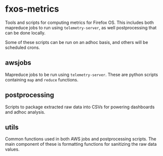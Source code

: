 fxos-metrics
============

Tools and scripts for computing metrics for Firefox OS. This includes both 
mapreduce jobs to run using `telemetry-server`, as well postprocessing that can
be done locally.

Some of these scripts can be run on an adhoc basis, and others will be scheduled
crons.


awsjobs
-------

Mapreduce jobs to be run using `telemetry-server`. These are python scripts
containing `map` and `reduce` functions.


postprocessing
----------

Scripts to package extracted raw data into CSVs for powering dashboards and 
adhoc analysis.


utils
-----

Common functions used in both AWS jobs and postprocessing scripts. The main 
component of these is formatting functions for sanitizing the raw data values. 


